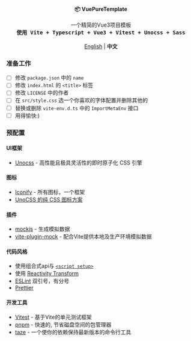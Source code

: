<p align="center">
  <strong>📦 VuePureTemplate</strong><br><br>
    一个精简的Vue3项目模板<br>
  <samp><b>使用 Vite + Typescript + Vue3 + Vitest + Unocss + Sass</b></samp><br><br>
  <a href="./README.md">English</a> | <b>中文</b>
</p>


### 准备工作

- [ ] 修改 `package.json` 中的 `name`
- [ ] 修改 `index.html` 的 `<title>` 标签
- [ ] 修改 `LICENSE` 中的作者
- [ ] 在 `src/style.css` 选一个你喜欢的字体配置并删除其他的
- [ ] 替换或删除 `vite-env.d.ts` 中的 `ImportMetaEnv` 接口 
- [ ] 用得愉快:)

### 预配置

#### UI框架

- [Unocss](https://github.com/antfu/unocss) - 高性能且极具灵活性的即时原子化 CSS 引擎

#### 图标

- [Iconify](https://iconify.design/) - 所有图标，一个框架
- [UnoCSS 的纯 CSS 图标方案](https://github.com/antfu/unocss/tree/main/packages/preset-icons)



#### 插件

- [mockjs](https://github.com/nuysoft/Mock) - 生成模拟数据
- [vite-plugin-mock](https://github.com/vbenjs/vite-plugin-mock) - 配合Vite提供本地及生产环境模拟数据

#### 代码风格

- 使用组合式api与 [`<script setup>`](https://github.com/vuejs/rfcs/pull/227)
- 使用 [Reactivity Transform](https://vuejs.org/guide/extras/reactivity-transform.html#reactivity-transform)
- [ESLint](https://eslint.org/) 双引号，有分号
- [Prettier](https://prettier.io/)

#### 开发工具

- [Vitest](https://github.com/vitest-dev/vitest) - 基于Vite的单元测试框架
- [pnpm](https://pnpm.js.org/) - 快速的, 节省磁盘空间的包管理器
- [taze](https://github.com/antfu/taze) - 一个使你的依赖保持最新版本的命令行工具